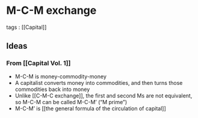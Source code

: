 # M-C-M exchange

tags
: [[Capital]]


## Ideas


### From [[Capital Vol. 1]]

-   M-C-M is money-commodity-money
-   A capitalist converts money into commodities, and then turns those commodities back into money
-   Unlike [[C-M-C exchange]], the first and second Ms are not equivalent, so M-C-M can be called M-C-M&rsquo; (&ldquo;M prime&rdquo;)
-   M-C-M&rsquo; is [[the general formula of the circulation of capital]]
